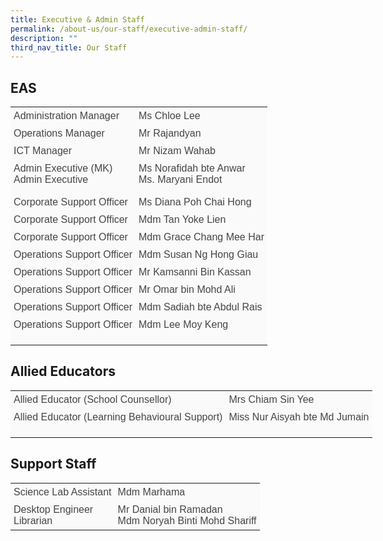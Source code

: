 ```yaml
---
title: Executive & Admin Staff
permalink: /about-us/our-staff/executive-admin-staff/
description: ""
third_nav_title: Our Staff
---
```

EAS
---

<table class="ives_tab_kosong" style="margin: 0px; outline: 0px; padding: 0px; border-collapse: collapse; border: none; table-layout: fixed; color: rgb(69, 69, 69); font-family: Raleway, sans-serif; font-size: 16px; font-style: normal; font-variant-ligatures: normal; font-variant-caps: normal; font-weight: 400; letter-spacing: normal; orphans: 2; text-align: left; text-transform: none; white-space: normal; widows: 2; word-spacing: 0px; -webkit-text-stroke-width: 0px; text-decoration-thickness: initial; text-decoration-style: initial; text-decoration-color: initial; width: 850px;"><tbody style="margin: 0px; outline: 0px; padding: 0px;"><tr style="margin: 0px; outline: 0px; padding: 0px;"><td style="margin: 0px; outline: 0px; padding: 5px; vertical-align: top; border: none; background: rgb(250, 250, 250); color: rgb(69, 69, 69);">Administration Manager</td><td style="margin: 0px; outline: 0px; padding: 5px; vertical-align: top; border: none; background: rgb(250, 250, 250); color: rgb(69, 69, 69);">Ms Chloe Lee</td></tr><tr style="margin: 0px; outline: 0px; padding: 0px;"><td style="margin: 0px; outline: 0px; padding: 5px; vertical-align: top; border: none; background: rgb(250, 250, 250); color: rgb(69, 69, 69);">Operations Manager</td><td style="margin: 0px; outline: 0px; padding: 5px; vertical-align: top; border: none; background: rgb(250, 250, 250); color: rgb(69, 69, 69);">Mr Rajandyan<br style="margin: 0px; outline: 0px; padding: 0px;"></td></tr><tr style="margin: 0px; outline: 0px; padding: 0px;"><td style="margin: 0px; outline: 0px; padding: 5px; vertical-align: top; border: none; background: rgb(250, 250, 250); color: rgb(69, 69, 69);">ICT Manager</td><td style="margin: 0px; outline: 0px; padding: 5px; vertical-align: top; border: none; background: rgb(250, 250, 250); color: rgb(69, 69, 69);">Mr Nizam Wahab</td></tr><tr style="margin: 0px; outline: 0px; padding: 0px;"><td style="margin: 0px; outline: 0px; padding: 5px; vertical-align: top; border: none; background: rgb(250, 250, 250); color: rgb(69, 69, 69);">Admin Executive (MK)<br style="margin: 0px; outline: 0px; padding: 0px;">Admin Executive<br style="margin: 0px; outline: 0px; padding: 0px;"><br style="margin: 0px; outline: 0px; padding: 0px;">Corporate Support Officer</td><td style="margin: 0px; outline: 0px; padding: 5px; vertical-align: top; border: none; background: rgb(250, 250, 250); color: rgb(69, 69, 69);">Ms Norafidah bte Anwar<br style="margin: 0px; outline: 0px; padding: 0px;">Ms. Maryani Endot<br style="margin: 0px; outline: 0px; padding: 0px;"><br style="margin: 0px; outline: 0px; padding: 0px;">Ms Diana Poh Chai Hong</td></tr><tr style="margin: 0px; outline: 0px; padding: 0px;"><td style="margin: 0px; outline: 0px; padding: 5px; vertical-align: top; border: none; background: rgb(250, 250, 250); color: rgb(69, 69, 69);">Corporate Support Officer</td><td style="margin: 0px; outline: 0px; padding: 5px; vertical-align: top; border: none; background: rgb(250, 250, 250); color: rgb(69, 69, 69);">Mdm Tan Yoke Lien</td></tr><tr style="margin: 0px; outline: 0px; padding: 0px;"><td style="margin: 0px; outline: 0px; padding: 5px; vertical-align: top; border: none; background: rgb(250, 250, 250); color: rgb(69, 69, 69);">Corporate Support Officer</td><td style="margin: 0px; outline: 0px; padding: 5px; vertical-align: top; border: none; background: rgb(250, 250, 250); color: rgb(69, 69, 69);">Mdm Grace Chang Mee Har</td></tr><tr style="margin: 0px; outline: 0px; padding: 0px;"><td style="margin: 0px; outline: 0px; padding: 5px; vertical-align: top; border: none; background: rgb(250, 250, 250); color: rgb(69, 69, 69);">Operations Support Officer</td><td style="margin: 0px; outline: 0px; padding: 5px; vertical-align: top; border: none; background: rgb(250, 250, 250); color: rgb(69, 69, 69);">Mdm Susan Ng Hong Giau</td></tr><tr style="margin: 0px; outline: 0px; padding: 0px;"><td style="margin: 0px; outline: 0px; padding: 5px; vertical-align: top; border: none; background: rgb(250, 250, 250); color: rgb(69, 69, 69);">Operations Support Officer</td><td style="margin: 0px; outline: 0px; padding: 5px; vertical-align: top; border: none; background: rgb(250, 250, 250); color: rgb(69, 69, 69);">Mr Kamsanni Bin Kassan</td></tr><tr style="margin: 0px; outline: 0px; padding: 0px;"><td style="margin: 0px; outline: 0px; padding: 5px; vertical-align: top; border: none; background: rgb(250, 250, 250); color: rgb(69, 69, 69);">Operations Support Officer</td><td style="margin: 0px; outline: 0px; padding: 5px; vertical-align: top; border: none; background: rgb(250, 250, 250); color: rgb(69, 69, 69);">Mr Omar bin Mohd Ali</td></tr><tr style="margin: 0px; outline: 0px; padding: 0px;"><td style="margin: 0px; outline: 0px; padding: 5px; vertical-align: top; border: none; background: rgb(250, 250, 250); color: rgb(69, 69, 69);">Operations Support Officer</td><td style="margin: 0px; outline: 0px; padding: 5px; vertical-align: top; border: none; background: rgb(250, 250, 250); color: rgb(69, 69, 69);">Mdm Sadiah bte Abdul Rais</td></tr><tr style="margin: 0px; outline: 0px; padding: 0px;"><td style="margin: 0px; outline: 0px; padding: 5px; vertical-align: top; border: none; background: rgb(250, 250, 250); color: rgb(69, 69, 69);">Operations Support Officer<br style="margin: 0px; outline: 0px; padding: 0px;"></td><td style="margin: 0px; outline: 0px; padding: 5px; vertical-align: top; border: none; background: rgb(250, 250, 250); color: rgb(69, 69, 69);">Mdm Lee Moy Keng<br style="margin: 0px; outline: 0px; padding: 0px;"><br style="margin: 0px; outline: 0px; padding: 0px;"></td></tr></tbody></table>

  

Allied Educators
----------------

<table class="ives_tab_kosong" style="margin: 0px; outline: 0px; padding: 0px; border-collapse: collapse; border: none; table-layout: fixed; color: rgb(69, 69, 69); font-family: Raleway, sans-serif; font-size: 16px; font-style: normal; font-variant-ligatures: normal; font-variant-caps: normal; font-weight: 400; letter-spacing: normal; orphans: 2; text-align: left; text-transform: none; white-space: normal; widows: 2; word-spacing: 0px; -webkit-text-stroke-width: 0px; text-decoration-thickness: initial; text-decoration-style: initial; text-decoration-color: initial; width: 850px;"><tbody style="margin: 0px; outline: 0px; padding: 0px;"><tr style="margin: 0px; outline: 0px; padding: 0px;"><td style="margin: 0px; outline: 0px; padding: 5px; vertical-align: top; border: none; background: rgb(250, 250, 250); color: rgb(69, 69, 69);">Allied Educator (School Counsellor)</td><td style="margin: 0px; outline: 0px; padding: 5px; vertical-align: top; border: none; background: rgb(250, 250, 250); color: rgb(69, 69, 69);">Mrs Chiam Sin Yee</td></tr><tr style="margin: 0px; outline: 0px; padding: 0px;"><td style="margin: 0px; outline: 0px; padding: 5px; vertical-align: top; border: none; background: rgb(250, 250, 250); color: rgb(69, 69, 69);">Allied Educator (Learning Behavioural Support)<br style="margin: 0px; outline: 0px; padding: 0px;">&nbsp; &nbsp; &nbsp; &nbsp; &nbsp; &nbsp; &nbsp; &nbsp; &nbsp;</td><td style="margin: 0px; outline: 0px; padding: 5px; vertical-align: top; border: none; background: rgb(250, 250, 250); color: rgb(69, 69, 69);">Miss Nur Aisyah bte Md Jumain<br style="margin: 0px; outline: 0px; padding: 0px;"><br style="margin: 0px; outline: 0px; padding: 0px;"></td></tr></tbody></table>

## Support Staff  

<table class="ives_tab_kosong" style="margin: 0px; outline: 0px; padding: 0px; border-collapse: collapse; border: none; table-layout: fixed; color: rgb(69, 69, 69); font-family: Raleway, sans-serif; font-size: 16px; font-style: normal; font-variant-ligatures: normal; font-variant-caps: normal; font-weight: 400; letter-spacing: normal; orphans: 2; text-align: left; text-transform: none; white-space: normal; widows: 2; word-spacing: 0px; -webkit-text-stroke-width: 0px; text-decoration-thickness: initial; text-decoration-style: initial; text-decoration-color: initial; width: 850px;"><tbody style="margin: 0px; outline: 0px; padding: 0px;"><tr style="margin: 0px; outline: 0px; padding: 0px;"><td style="margin: 0px; outline: 0px; padding: 5px; vertical-align: top; border: none; background: rgb(250, 250, 250); color: rgb(69, 69, 69);">Science Lab Assistant<br style="margin: 0px; outline: 0px; padding: 0px;"></td><td style="margin: 0px; outline: 0px; padding: 5px; vertical-align: top; border: none; background: rgb(250, 250, 250); color: rgb(69, 69, 69);">Mdm Marhama</td></tr><tr style="margin: 0px; outline: 0px; padding: 0px;"><td style="margin: 0px; outline: 0px; padding: 5px; vertical-align: top; border: none; background: rgb(250, 250, 250); color: rgb(69, 69, 69);">Desktop Engineer<br style="margin: 0px; outline: 0px; padding: 0px;">Librarian<br style="margin: 0px; outline: 0px; padding: 0px;"></td><td style="margin: 0px; outline: 0px; padding: 5px; vertical-align: top; border: none; background: rgb(250, 250, 250); color: rgb(69, 69, 69);">Mr Danial bin Ramadan<br style="margin: 0px; outline: 0px; padding: 0px;">Mdm Noryah Binti Mohd Shariff</td></tr></tbody></table>